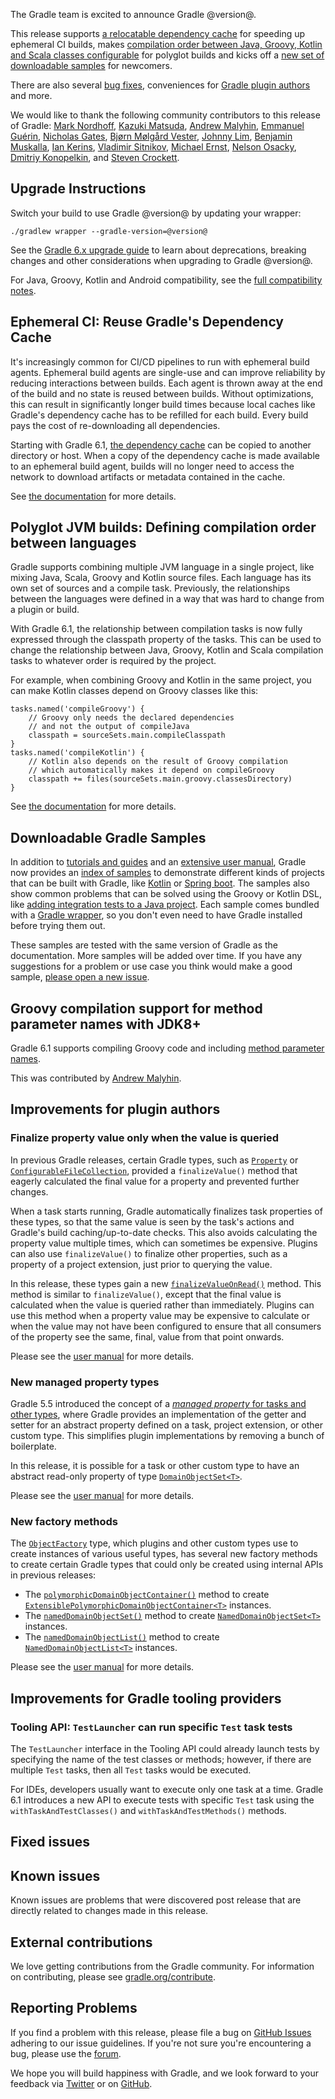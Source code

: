 The Gradle team is excited to announce Gradle @version@.

This release supports [a relocatable dependency cache](#cache) for speeding up ephemeral CI builds, makes [compilation order between Java, Groovy, Kotlin and Scala classes configurable](#compilation-order) for polyglot builds and kicks off a [new set of downloadable samples](#samples) for newcomers.

There are also several [bug fixes](#fixed-issues), conveniences for [Gradle plugin authors](#plugin-dev) and more.

We would like to thank the following community contributors to this release of Gradle:
[Mark Nordhoff](https://github.com/MarkNordhoff),
[Kazuki Matsuda](https://github.com/kazuki-ma),
[Andrew Malyhin](https://github.com/katoquro),
[Emmanuel Guérin](https://github.com/emmanuelguerin),
[Nicholas Gates](https://github.com/gatesn),
[Bjørn Mølgård Vester](https://github.com/bjornvester),
[Johnny Lim](https://github.com/izeye),
[Benjamin Muskalla](https://github.com/bmuskalla),
[Ian Kerins](https://github.com/isker),
[Vladimir Sitnikov](https://github.com/vlsi),
[Michael Ernst](https://github.com/mernst),
[Nelson Osacky](https://github.com/runningcode),
[Dmitriy Konopelkin](https://github.com/DeKaN),
and [Steven Crockett](https://github.com/stevencrockett).

## Upgrade Instructions

Switch your build to use Gradle @version@ by updating your wrapper:

`./gradlew wrapper --gradle-version=@version@`

See the [Gradle 6.x upgrade guide](userguide/upgrading_version_6.html#changes_@baseVersion@) to learn about deprecations, breaking changes and other considerations when upgrading to Gradle @version@.

For Java, Groovy, Kotlin and Android compatibility, see the [full compatibility notes](userguide/compatibility.html).
<!-- Do not add breaking changes or deprecations here! Add them to the upgrade guide instead. -->

<a name="cache"></a>
## Ephemeral CI: Reuse Gradle's Dependency Cache 

It's increasingly common for CI/CD pipelines to run with ephemeral build agents.  Ephemeral build agents are single-use and can improve reliability by reducing interactions between builds. Each agent is thrown away at the end of the build and no state is reused between builds.
Without optimizations, this can result in significantly longer build times because local caches like Gradle's dependency cache has to be refilled for each build. Every build pays the cost of re-downloading all dependencies.
 
Starting with Gradle 6.1, [the dependency cache](userguide/dependency_resolution.html#sec:dependency_cache) can be copied to another directory or host.
When a copy of the dependency cache is made available to an ephemeral build agent, builds will no longer need to access the network to download artifacts or metadata contained in the cache. 

See [the documentation](userguide/dependency_resolution.html#sub:cache_copy) for more details. 

<a name="compilation-order"></a>
## Polyglot JVM builds: Defining compilation order between languages

Gradle supports combining multiple JVM language in a single project, like mixing Java, Scala, Groovy and Kotlin source files.
Each language has its own set of sources and a compile task.
Previously, the relationships between the languages were defined in a way that was hard to change from a plugin or build.

With Gradle 6.1, the relationship between compilation tasks is now fully expressed through the classpath property of the tasks.
This can be used to change the relationship between Java, Groovy, Kotlin and Scala compilation tasks to whatever order is required by the project.

For example, when combining Groovy and Kotlin in the same project, you can make Kotlin classes depend on Groovy classes like this:

```
tasks.named('compileGroovy') {
    // Groovy only needs the declared dependencies
    // and not the output of compileJava
    classpath = sourceSets.main.compileClasspath
}
tasks.named('compileKotlin') {
    // Kotlin also depends on the result of Groovy compilation 
    // which automatically makes it depend on compileGroovy
    classpath += files(sourceSets.main.groovy.classesDirectory)
}
```

See [the documentation](userguide/building_java_projects.html#sub:compile_deps_jvm_lang) for more details.

<a name="samples"></a>
## Downloadable Gradle Samples

In addition to [tutorials and guides](https://guides.gradle.org) and an [extensive user manual](userguide/userguide.html), Gradle now provides an [index of samples](samples/index.html) to demonstrate different kinds of projects that can be built with Gradle, like [Kotlin](samples/index.html#kotlin) or [Spring boot](samples/sample_spring_boot_web_application.html). The samples also show common problems that can be solved using the Groovy or Kotlin DSL, like [adding integration tests to a Java project](samples/sample_jvm_components_with_additional_test_types.html). Each sample comes bundled with a [Gradle wrapper](userguide/gradle_wrapper.html#header), so you don't even need to have Gradle installed before trying them out.

These samples are tested with the same version of Gradle as the documentation. More samples will be added over time. If you have any suggestions for a problem or use case you think would make a good sample, [please open a new issue](https://github.com/gradle/gradle/issues/new?labels=a%3Asample%2C+from%3Acontributor&template=contributor_sample_request.md).

## Groovy compilation support for method parameter names with JDK8+ 

Gradle 6.1 supports compiling Groovy code and including [method parameter names](https://docs.oracle.com/javase/tutorial/reflect/member/methodparameterreflection.html).

This was contributed by [Andrew Malyhin](https://github.com/katoquro).

<a name="plugin-dev"></a>
## Improvements for plugin authors

### Finalize property value only when the value is queried

In previous Gradle releases, certain Gradle types, such as [`Property`](javadoc/org/gradle/api/provider/Property.html) or [`ConfigurableFileCollection`](javadoc/org/gradle/api/file/ConfigurableFileCollection.html),
provided a `finalizeValue()` method that eagerly calculated the final value for a property and prevented further changes.

When a task starts running, Gradle automatically finalizes task properties of these types, so that the same value is seen by the task's actions and Gradle's build caching/up-to-date checks. This also avoids calculating the property value multiple times, which can sometimes be expensive. Plugins can also use `finalizeValue()` to finalize other properties, such as a property of a project extension, just prior to querying the value.

In this release, these types gain a new [`finalizeValueOnRead()`](javadoc/org/gradle/api/provider/HasConfigurableValue.html#finalizeValueOnRead--) method. This method is similar to `finalizeValue()`, except that the final value is calculated when the value is queried rather than immediately. Plugins can use this method when a property value may be expensive to calculate or when the value may not have been configured to ensure that all consumers of the property see the same, final, value from that point onwards.

Please see the [user manual](userguide/lazy_configuration.html#unmodifiable_property) for more details.

### New managed property types

Gradle 5.5 introduced the concept of a [_managed property_ for tasks and other types](userguide/custom_gradle_types.html#managed_properties), where Gradle provides an implementation of the getter 
and setter for an abstract property defined on a task, project extension, or other custom type.
This simplifies plugin implementations by removing a bunch of boilerplate.

In this release, it is possible for a task or other custom type to have an abstract read-only property of type [`DomainObjectSet<T>`](javadoc/org/gradle/api/DomainObjectSet.html).

Please see the [user manual](userguide/custom_gradle_types.html#managed_properties) for more details.

### New factory methods

The [`ObjectFactory`](javadoc/org/gradle/api/model/ObjectFactory.html) type, which plugins and other custom types use to create instances of various useful types, has several new factory methods to create certain Gradle types that could only be created using internal APIs in previous releases: 

- The [`polymorphicDomainObjectContainer()`](javadoc/org/gradle/api/model/ObjectFactory.html#polymorphicDomainObjectContainer-java.lang.Class-) method to create [`ExtensiblePolymorphicDomainObjectContainer<T>`](javadoc/org/gradle/api/ExtensiblePolymorphicDomainObjectContainer.html) instances.
- The [`namedDomainObjectSet()`](javadoc/org/gradle/api/model/ObjectFactory.html#namedDomainObjectSet-java.lang.Class-) method to create [`NamedDomainObjectSet<T>`](javadoc/org/gradle/api/NamedDomainObjectSet.html) instances.
- The [`namedDomainObjectList()`](javadoc/org/gradle/api/model/ObjectFactory.html#namedDomainObjectList-java.lang.Class-) method to create [`NamedDomainObjectList<T>`](javadoc/org/gradle/api/NamedDomainObjectList.html) instances.

Please see the [user manual](userguide/custom_gradle_types.html#collection_types) for more details.

## Improvements for Gradle tooling providers

### Tooling API: `TestLauncher` can run specific `Test` task tests

The `TestLauncher` interface in the Tooling API could already launch tests by specifying the name of the test classes or methods; however, if there are multiple `Test` tasks, then all `Test` tasks would be executed. 

For IDEs, developers usually want to execute only one task at a time. Gradle 6.1 introduces a new API to execute tests with specific `Test` task using the `withTaskAndTestClasses()` and `withTaskAndTestMethods()` methods.

## Fixed issues

## Known issues

Known issues are problems that were discovered post release that are directly related to changes made in this release.

## External contributions

We love getting contributions from the Gradle community. For information on contributing, please see [gradle.org/contribute](https://gradle.org/contribute).

## Reporting Problems

If you find a problem with this release, please file a bug on [GitHub Issues](https://github.com/gradle/gradle/issues) adhering to our issue guidelines.
If you're not sure you're encountering a bug, please use the [forum](https://discuss.gradle.org/c/help-discuss).

We hope you will build happiness with Gradle, and we look forward to your feedback via [Twitter](https://twitter.com/gradle) or on [GitHub](https://github.com/gradle).
